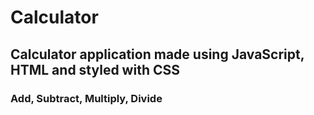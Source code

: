 # Calculator
## Calculator application made using JavaScript, HTML and styled with CSS
### Add, Subtract, Multiply, Divide
